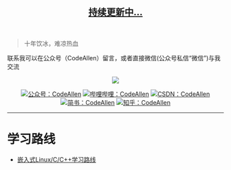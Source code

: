 <p align="center" style="color:blue">
  <a href="https://allen5g.blog.csdn.net/article/details/84500880">
    <h2 align="center">
        持续更新中...
    </h2>
  </a>
</p>

<p>
  <br>
</p>

</p></p>

> 十年饮冰，难凉热血

联系我可以在公众号（CodeAllen）留言，或者直接微信(公众号私信“微信”)与我交流

<p align="center">
    <a href="https://github.com/CodeAllen999/Linux-C-CPP-Collection/blob/main/README.md" target="_blank">
        <img src="https://img.shields.io/badge/Linux%2FC%2FCPP%E5%BC%80%E6%BA%90%E9%A1%B9%E7%9B%AE-%E3%80%90%E9%AB%98%E7%BA%A7%E5%B5%8C%E5%85%A5%E5%BC%8F%E8%BD%AF%E4%BB%B6%E5%B7%A5%E7%A8%8B%E5%B8%88%E8%87%AA%E5%AD%A6%E4%B9%8B%E8%B7%AF%E3%80%91-green.svg" width=""/>
    </a>
</p>

<p align="center">
  <a href="https://mp.weixin.qq.com/s/d6L3zmwGIor7QmuGoJHeNQ"><img src="https://img.shields.io/badge/%E5%85%AC%E4%BC%97%E5%8F%B7-CodeAllen-green.svg" alt="公众号：CodeAllen"></a>
  <a href="https://space.bilibili.com/239370102"><img src="https://img.shields.io/badge/bilibili-CodeAllen-blue.svg" alt="哔哩哔哩：CodeAllen"></a>
  <a href="https://allen5g.blog.csdn.net/"><img src="https://img.shields.io/badge/CSDN-CodeAllen-red.svg" alt="CSDN：CodeAllen"></a>
  <a href="https://www.jianshu.com/u/81c09b7f9b4a"><img src="https://img.shields.io/badge/%E7%AE%80%E4%B9%A6-CodeAllen-orange.svg" alt="简书：CodeAllen"></a>
  <a href="https://www.zhihu.com/people/Allen5G"><img src="https://img.shields.io/badge/%E7%9F%A5%E4%B9%8E-CodeAllen-blue.svg" alt="知乎：CodeAllen"></a>
</p>


---
# 学习路线

- [嵌入式Linux/C/C++学习路线](https://zhuanlan.zhihu.com/p/97869854)
